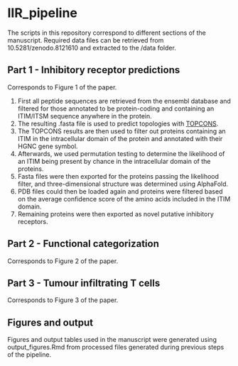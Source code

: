# IIR_pipeline

The scripts in this repository correspond to different sections of the manuscript. Required data files can be retrieved from 10.5281/zenodo.8121610 and extracted to the /data folder.

## Part 1 - Inhibitory receptor predictions
Corresponds to Figure 1 of the paper.
1) First all peptide sequences are retrieved from the ensembl database and filtered for those annotated to be protein-coding and containing an ITIM/ITSM sequence anywhere in the protein.
2) The resulting .fasta file is used to predict topologies with [TOPCONS](https://doi.org/10.1093/nar/gkv485).
3) The TOPCONS results are then used to filter out proteins containing an ITIM in the intracellular domain of the protein and annotated with their HGNC gene symbol.
4) Afterwards, we used permutation testing to determine the likelihood of an ITIM being present by chance in the intracellular domain of the proteins.
5) Fasta files were then exported for the proteins passing the likelihood filter, and three-dimensional structure was determined using AlphaFold.
6) PDB files could then be loaded again and proteins were filtered based on the average confidence score of the amino acids included in the ITIM domain.
7) Remaining proteins were then exported as novel putative inhibitory receptors.
   
## Part 2 - Functional categorization
Corresponds to Figure 2 of the paper.

## Part 3 - Tumour infiltrating T cells
Corresponds to Figure 3 of the paper.

## Figures and output
Figures and output tables used in the manuscript were generated using output_figures.Rmd from processed files generated during previous steps of the pipeline.




